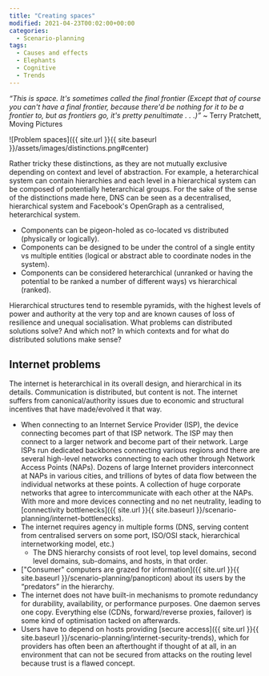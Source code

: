 ```yaml
---
title: "Creating spaces"
modified: 2021-04-23T00:02:00+00:00
categories:
  - Scenario-planning
tags:
  - Causes and effects
  - Elephants
  - Cognitive
  - Trends
---
```

 _“This is space. It's sometimes called the final frontier (Except that of course you can't have a final frontier, because there'd be nothing for it to be a frontier to, but as frontiers go, it's pretty penultimate . . .)”_ ~ Terry Pratchett, Moving Pictures 

![Problem spaces]({{ site.url }}{{ site.baseurl }}/assets/images/distinctions.png#center)

Rather tricky these distinctions, as they are not mutually exclusive depending on context and level of abstraction. For example, a heterarchical system can contain hierarchies and each level in a hierarchical system can be composed of potentially heterarchical groups. For the sake of the sense of the distinctions made here, DNS can be seen as a decentralised, hierarchical system and Facebook's OpenGraph as a centralised, heterarchical system.

* Components can be pigeon-holed as co-located vs distributed (physically or logically).
* Components can be designed to be under the control of a single entity vs multiple entities (logical or abstract able to coordinate nodes in the system).
* Components can be considered heterarchical (unranked or having the potential to be ranked a number of different ways) vs hierarchical (ranked).

Hierarchical structures tend to resemble pyramids, with the highest levels of power and authority at the very top and are known causes of loss of resilience and unequal socialisation. What problems can distributed solutions solve? And which not? In which contexts and for what do distributed solutions make sense? 

## Internet problems

The internet is heterarchical in its overall design, and hierarchical in its details. Communication is distributed, but content is not. The internet suffers from canonical/authority issues due to economic and structural incentives that have made/evolved it that way.

* When connecting to an Internet Service Provider (ISP), the device connecting becomes part of that ISP network. The ISP may then connect to a larger network and become part of their network. Large ISPs run dedicated backbones connecting various regions and there are several high-level networks connecting to each other through Network Access Points (NAPs). Dozens of large Internet providers interconnect at NAPs in various cities, and trillions of bytes of data flow between the individual networks at these points. A collection of huge corporate networks that agree to intercommunicate with each other at the NAPs. With more and more devices connecting and no net neutrality, leading to [connectivity bottlenecks]({{ site.url }}{{ site.baseurl }}/scenario-planning/internet-bottlenecks).
* The internet requires agency in multiple forms (DNS, serving content from centralised servers on some port, ISO/OSI stack, hierarchical internetworking model, etc.)
    * The DNS hierarchy consists of root level, top level domains, second level domains, sub-domains, and hosts, in that order.
* ["Consumer" computers are grazed for information]({{ site.url }}{{ site.baseurl }}/scenario-planning/panopticon) about its users by the “predators” in the hierarchy.
* The internet does not have built-in mechanisms to promote redundancy for durability, availability, or performance purposes. One daemon serves one copy. Everything else (CDNs, forward/reverse proxies, failover) is some kind of optimisation tacked on afterwards.
* Users have to depend on hosts providing [secure access]({{ site.url }}{{ site.baseurl }}/scenario-planning/internet-security-trends), which for providers has often been an afterthought if thought of at all, in an environment that can not be secured from attacks on the routing level because trust is a flawed concept.


